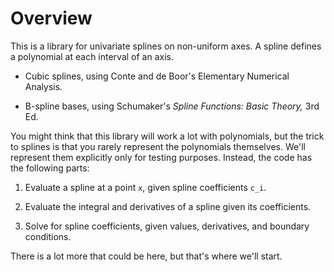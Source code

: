 # Overview

This is a library for univariate splines on non-uniform axes. A spline defines a polynomial at each interval of an axis.

* Cubic splines, using Conte and de Boor's Elementary Numerical Analysis.

* B-spline bases, using Schumaker's _Spline Functions: Basic Theory,_ 3rd Ed.

You might think that this library will work a lot with polynomials, but the trick to splines is that you rarely represent the polynomials themselves. We'll represent them explicitly only for testing purposes. Instead, the code has the following parts:

1. Evaluate a spline at a point ``x``, given spline coefficients ``c_i``.

2. Evaluate the integral and derivatives of a spline given its coefficients.

3. Solve for spline coefficients, given values, derivatives, and boundary conditions.

There is a lot more that could be here, but that's where we'll start.
